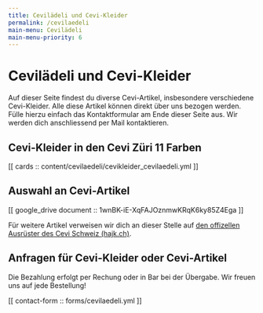 ```yaml
---
title: Cevilädeli und Cevi-Kleider
permalink: /cevilaedeli
main-menu: Cevilädeli
main-menu-priority: 6
---
```


# Cevilädeli und Cevi-Kleider

Auf dieser Seite findest du diverse Cevi-Artikel, insbesondere verschiedene Cevi-Kleider. Alle diese Artikel können
direkt über uns bezogen werden. Fülle hierzu einfach das Kontaktformular am Ende dieser Seite aus. Wir werden dich
anschliessend per Mail kontaktieren.

## Cevi-Kleider in den Cevi Züri 11 Farben

[[ cards :: content/cevilaedeli/cevikleider_cevilaedeli.yml ]]

## Auswahl an Cevi-Artikel

[[ google_drive document :: 1wnBK-iE-XqFAJOznmwKRqK6ky85Z4Ega ]]

Für weitere Artikel verweisen wir dich an dieser Stelle
auf [den offizellen Ausrüster des Cevi Schweiz (hajk.ch)](http://hajk.ch/).

## Anfragen für Cevi-Kleider oder Cevi-Artikel

Die Bezahlung erfolgt per Rechung oder in Bar bei der Übergabe. Wir freuen uns auf jede Bestellung!

[[ contact-form :: forms/cevilaedeli.yml ]]
